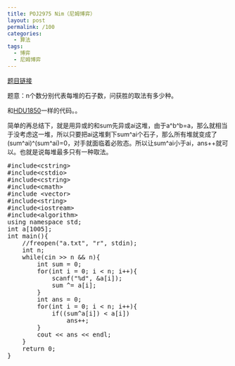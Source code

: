 ```yaml
---
title: POJ2975 Nim（尼姆博弈）
layout: post
permalink: /100
categories:
  - 算法
tags:
  - 博弈
  - 尼姆博弈
---
```

<a href="http://poj.org/problem?id=2975" target="_blank">题目链接</a>

题意：n个数分别代表每堆的石子数，问获胜的取法有多少种。

和<a href="http://livc95.cn/index.php/archives/614" target="_blank">HDU1850</a>一样的代码。。

简单的再总结下，就是用异或的和sum先异或ai这堆，由于a^b^b=a，那么就相当于没考虑这一堆，所以只要把ai这堆剩下sum^ai个石子，那么所有堆就变成了(sum^ai)^(sum^ai)=0，对手就面临着必败态。所以让sum^ai小于ai，ans++就可以。也就是说每堆最多只有一种取法。

<pre class="brush: cpp; title: ; notranslate" title="">#include&lt;cstring&gt;
#include&lt;cstdio&gt;
#include&lt;cstring&gt;
#include&lt;cmath&gt;
#include &lt;vector&gt;
#include&lt;string&gt;
#include&lt;iostream&gt;
#include&lt;algorithm&gt;
using namespace std;
int a[1005];
int main(){
    //freopen("a.txt", "r", stdin);
    int n;
    while(cin &gt;&gt; n && n){
        int sum = 0;
        for(int i = 0; i &lt; n; i++){
            scanf("%d", &a[i]);
            sum ^= a[i];
        }
        int ans = 0;
        for(int i = 0; i &lt; n; i++){
            if((sum^a[i]) &lt; a[i])
                ans++;
        }
        cout &lt;&lt; ans &lt;&lt; endl;
    }
    return 0;
}
</pre>